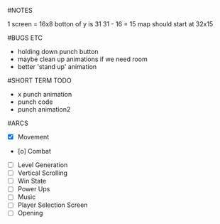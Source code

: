 #NOTES

1 screen = 16x8
botton of y is 31
31 - 16 = 15
map should start at 32x15

#BUGS ETC
- holding down punch button
- maybe clean up animations if we need room
- better 'stand up' animation

#SHORT TERM TODO 
- x punch animation
- punch code
- punch animation2

#ARCS
- [x] Movement
- [o] Combat
- [ ] Level Generation
- [ ] Vertical Scrolling
- [ ] Win State
- [ ] Power Ups
- [ ] Music
- [ ] Player Selection Screen
- [ ] Opening
